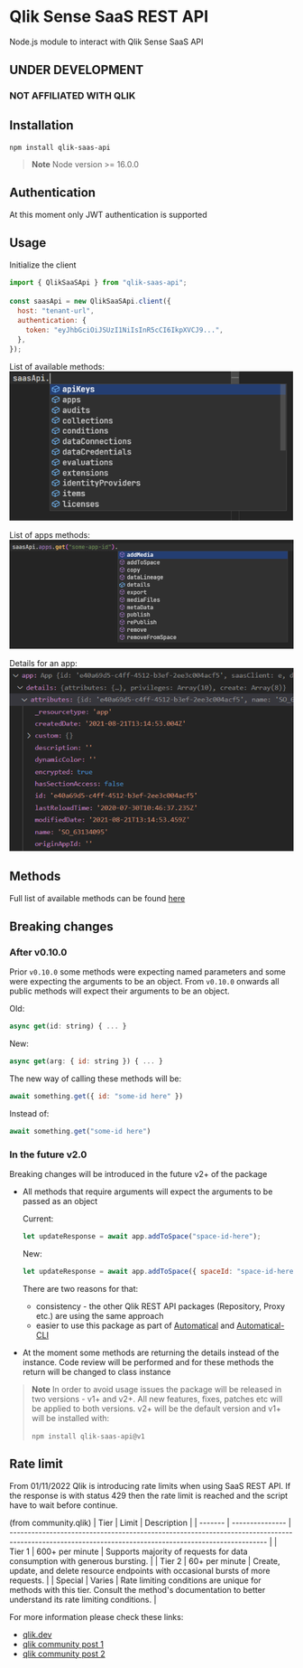 # Qlik Sense SaaS REST API

Node.js module to interact with Qlik Sense SaaS API

## UNDER DEVELOPMENT

### NOT AFFILIATED WITH QLIK

## Installation

`npm install qlik-saas-api`

> **Note**
> Node version >= 16.0.0

## Authentication

At this moment only JWT authentication is supported

## Usage

Initialize the client

```javascript
import { QlikSaaSApi } from "qlik-saas-api";

const saasApi = new QlikSaaSApi.client({
  host: "tenant-url",
  authentication: {
    token: "eyJhbGciOiJSUzI1NiIsInR5cCI6IkpXVCJ9...",
  },
});
```

List of available methods:
![Methods](./images/methods.png)

List of apps methods:
![Apps-Methods](./images/apps-methods.png)

Details for an app:
![Apps-Methods](./images/app-details.png)

## Methods

Full list of available methods can be found [here](https://informatiqal.github.io/qlik-saas-api/modules.html)

## Breaking changes

### After v0.10.0

Prior `v0.10.0` some methods were expecting named parameters and some were expecting the arguments to be an object. From `v0.10.0` onwards all public methods will expect their arguments to be an object.

Old:

```javascript
async get(id: string) { ... }
```

New:

```javascript
async get(arg: { id: string }) { ... }
```

The new way of calling these methods will be:

```javascript
await something.get({ id: "some-id here" })
```

Instead of:

```javascript
await something.get("some-id here")
```

### In the future v2.0

Breaking changes will be introduced in the future v2+ of the package

- All methods that require arguments will expect the arguments to be passed as an object

  Current:

  ```javascript
  let updateResponse = await app.addToSpace("space-id-here");
  ```

  New:

  ```javascript
  let updateResponse = await app.addToSpace({ spaceId: "space-id-here" });
  ```

  There are two reasons for that:

  - consistency - the other Qlik REST API packages (Repository, Proxy etc.) are using the same approach
  - easier to use this package as part of [Automatical](https://github.com/Informatiqal/automatiqal) and [Automatical-CLI](https://github.com/Informatiqal/automatiqal-cli)

- At the moment some methods are returning the details instead of the instance. Code review will be performed and for these methods the return will be changed to class instance

> **Note**
> In order to avoid usage issues the package will be released in two versions - v1+ and v2+. All new features, fixes, patches etc will be applied to both versions. v2+ will be the default version and v1+ will be installed with:
>
> `npm install qlik-saas-api@v1`

## Rate limit

From 01/11/2022 Qlik is introducing rate limits when using SaaS REST API. If the response is with status 429 then the rate limit is reached and the script have to wait before continue.

(from community.qlik)
| Tier | Limit | Description |
| ------- | --------------- | ----------------------------------------------------------------------------------------------------------------------------------------------------- |
| Tier 1 | 600+ per minute | Supports majority of requests for data consumption with generous bursting. |
| Tier 2 | 60+ per minute | Create, update, and delete resource endpoints with occasional bursts of more requests. |
| Special | Varies | Rate limiting conditions are unique for methods with this tier. Consult the method's documentation to better understand its rate limiting conditions. |

For more information please check these links:

- [qlik.dev](https://qlik.dev/basics/rate-limiting)
- [qlik community post 1](https://community.qlik.com/t5/Official-Support-Articles/Qlik-Cloud-API-rate-limits-enforced-starting-on-November-1st/ta-p/1991382)
- [qlik community post 2](https://community.qlik.com/t5/Support-Updates/Important-Changes-to-Qlik-Cloud-REST-API-starting-November-1st/ba-p/1991505)

